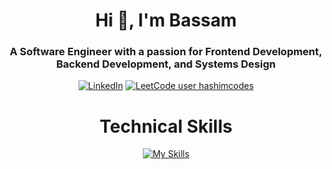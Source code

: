 <h1 align="center">Hi 👋, I'm Bassam</h1>
<h3 align="center">A Software Engineer with a passion for Frontend Development, Backend Development, and Systems Design</h3>

<div align="center">

[![LinkedIn](https://img.shields.io/badge/linkedin-%230077B5.svg?style=for-the-badge&logo=linkedin&logoColor=white)](https://www.linkedin.com/in/bassam-ehab/)  [![LeetCode user hashimcodes](https://img.shields.io/badge/dynamic/json?style=for-the-badge&labelColor=black&color=%23ffa116&label=Solved&query=solvedOverTotal&url=https%3A%2F%2Fleetcode-badge.vercel.app%2Fapi%2Fusers%2Fhashimcodes&logo=leetcode&logoColor=yellow)](https://leetcode.com/bassamehab1999/) 
# Technical Skills
[![My Skills](https://skillicons.dev/icons?i=cpp,cs,html,css,js,dotnet,mysql,git,github)]()
</div>
